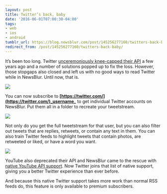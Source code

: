 ```yaml
---
layout: post
title: Twitter’s back, baby
date: '2016-06-01T07:00:30-04:00'
tags:
- web
- ios
- android
tumblr_url: https://blog.newsblur.com/post/145256277160/twitters-back-baby
redirect_from: /post/145256277160/twitters-back-baby/
---
```

It’s been too long. Twitter [unceremoniously knee-capped their API](https://blog.twitter.com/2013/api-v1-retirement-final-dates) a few years ago and a number of solutions popped up to fix the loss. However, those stopgaps also closed and left us with no good ways to read Twitter while in NewsBlur. Until now, that is.

![](https://s3.amazonaws.com/static.newsblur.com/blog/twitter_api.png)

You can now subscribe to **[https://twitter.com/](https://twitter.com/)_username_** to get individual Twitter accounts on NewsBlur. Put them all in a folder to recreate your tweetstream.

![](https://s3.amazonaws.com/static.newsblur.com/blog/twitter_add.png)

Not only do you get the full tweetstream for that user, but you can also filter out tweets that are replies, retweets, or contain any text in them. You can also train Twitter feeds to highlight tweets that contain photos, are retweeted or liked, or have a word you want.

![](https://s3.amazonaws.com/static.newsblur.com/blog/twitter_training.png)

YouTube also deprecated their API and NewsBlur came to the rescue with [native YouTube API support](http://blog.newsblur.com/2021/06/21/2015-04-30-a-real-solution-to-the-deprecated-youtube-api.html). Now Twitter joins that list of native support, giving you a better Twitter experience than ever before.

And because this native Twitter support takes more work than normal RSS feeds do, this feature is only available to premium subscribers.

